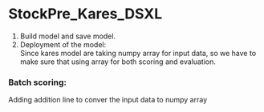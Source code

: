 # StockPre_Kares_DSXL
1. Build model and save model. 
2. Deployment of the model:  
Since kares model are taking numpy array for input data, so we have to make sure that using array for both scoring and evaluation. 
### Batch scoring: 
Adding addition line to conver the input data to numpy array

